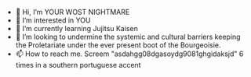 - 👋 Hi, I’m YOUR WOST NIGHTMARE
- 👀 I’m interested in YOU
- 🌱 I’m currently learning Jujitsu Kaisen
- 💞️ I’m looking to undermine the systemic and cultural barriers keeping the Proletariate under the ever present boot of the Bourgeoisie.
- 📫 How to reach me. Screem "asdahgg08dgasoydg9081ghgidaksjd" 6 times in a southern portuguese accent

<!---
DionDune/DionDune is a ✨ special ✨ repository because its `README.md` (this file) appears on your GitHub profile.
You can click the Preview link to take a look at your changes.
--->
